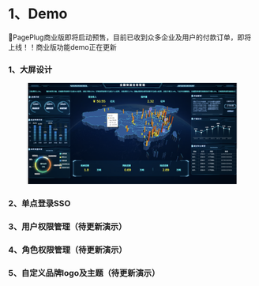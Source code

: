 # 1、Demo

📣PagePlug商业版即将启动预售，目前已收到众多企业及用户的付款订单，即将上线！！商业版功能demo正在更新



### 1、大屏设计

<figure><img src="../.gitbook/assets/image (18) (1) (1).png" alt=""><figcaption></figcaption></figure>

### 2、单点登录SSO









### 3、用户权限管理（待更新演示）











### 4、角色权限管理（待更新演示）

&#x20; &#x20;







### 5、自定义品牌logo及主题（待更新演示）

&#x20;&#x20;








